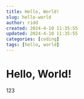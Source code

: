 ```yaml
---
title: Hello, World!
slug: hello-world
author: ridd
created: 2024-4-10 11:35:55
updated: 2024-4-10 11:35:55
categories: [coding]
tags: [hello, world]
---
```


# Hello, World!

123

